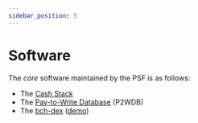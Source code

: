 ```yaml
---
sidebar_position: 5
---
```


# Software

The *core* software maintained by the PSF is as follows:
- The [Cash Stack](https://cashstack.info)
- The [Pay-to-Write Database](https://github.com/Permissionless-Software-Foundation/ipfs-p2wdb-service) (P2WDB)
- The [bch-dex](https://github.com/Permissionless-Software-Foundation/bch-dex) ([demo](https://dex.fullstack.cash))
